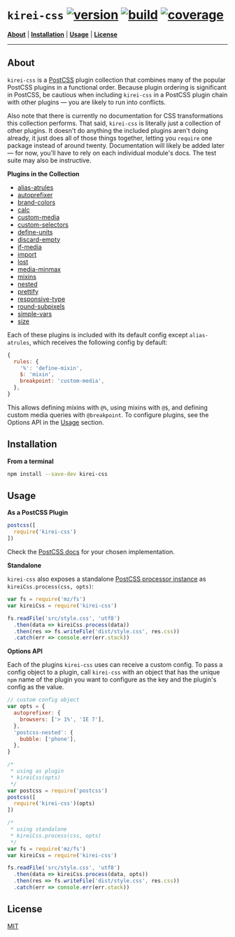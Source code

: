 # `kirei-css` [![version][1]][2] [![build][3]][4] [![coverage][5]][6]

<b>[About](#about)</b> |
<b>[Installation](#installation)</b> |
<b>[Usage](#usage)</b> |
<b>[License](#license)</b>

---

## About

`kirei-css` is a [PostCSS](https://github.com/postcss/postcss) plugin collection that combines many of the popular PostCSS plugins in a functional order. Because plugin ordering is significant in PostCSS, be cautious when including `kirei-css` in a PostCSS plugin chain with other plugins &mdash; you are likely to run into conflicts.

Also note that there is currently no documentation for CSS transformations this collection performs. That said, `kirei-css` is literally just a collection of other plugins. It doesn't do anything the included plugins aren't doing already, it just does all of those things together, letting you `require` one package instead of around twenty. Documentation will likely be added later &mdash; for now, you'll have to rely on each individual module's docs. The test suite may also be instructive.

**Plugins in the Collection**

- [alias-atrules](https://github.com/maximkoretskiy/postcss-alias-atrules)
- [autoprefixer](https://github.com/postcss/autoprefixer)
- [brand-colors](https://github.com/postcss/postcss-brand-colors)
- [calc](https://github.com/postcss/postcss-calc)
- [custom-media](https://github.com/postcss/postcss-custom-media)
- [custom-selectors](https://github.com/postcss/postcss-custom-selectors)
- [define-units](https://github.com/LestaD/postcss-define-units)
- [discard-empty](https://github.com/ben-eb/postcss-discard-empty)
- [if-media](https://github.com/arccoza/postcss-if-media)
- [import](https://github.com/postcss/postcss-import)
- [lost](https://github.com/peterramsing/lost)
- [media-minmax](https://github.com/postcss/postcss-media-minmax)
- [mixins](https://github.com/postcss/postcss-mixins)
- [nested](https://github.com/postcss/postcss-nested)
- [prettify](https://github.com/codekirei/postcss-prettify)
- [responsive-type](https://github.com/seaneking/postcss-responsive-type)
- [round-subpixels](https://github.com/himynameisdave/postcss-round-subpixels)
- [simple-vars](https://github.com/postcss/postcss-simple-vars)
- [size](https://github.com/postcss/postcss-size)

Each of these plugins is included with its default config except `alias-atrules`, which receives the following config by default:
```js
{
  rules: {
    '%': 'define-mixin',
    $: 'mixin',
    breakpoint: 'custom-media',
  },
}
```

This allows defining mixins with `@%`, using mixins with `@$`, and defining custom media queries with `@breakpoint`. To configure plugins, see the Options API in the [Usage](#usage) section.

## Installation

**From a terminal**

```sh
npm install --save-dev kirei-css
```

## Usage

**As a PostCSS Plugin**
```js
postcss([
  require('kirei-css')
])
```

Check the [PostCSS docs](https://github.com/postcss/postcss#usage) for your chosen implementation.

**Standalone**

`kirei-css` also exposes a standalone [PostCSS processor instance](https://github.com/postcss/postcss/blob/master/docs/api.md#processorprocesscss-opts) as `kireiCss.process(css, opts)`:

```js
var fs = require('mz/fs')
var kireiCss = require('kirei-css')

fs.readFile('src/style.css', 'utf8')
  .then(data => kireiCss.process(data))
  .then(res => fs.writeFile('dist/style.css', res.css))
  .catch(err => console.err(err.stack))
```

**Options API**

Each of the plugins `kirei-css` uses can receive a custom config. To pass a config object to a plugin, call `kirei-css` with an object that has the unique `npm` name of the plugin you want to configure as the key and the plugin's config as the value.

```js
// custom config object
var opts = {
  autoprefixer: {
    browsers: ['> 1%', 'IE 7'],
  },
  'postcss-nested': {
    bubble: ['phone'],
  },
}

/*
 * using as plugin
 * kireiCss(opts)
 */
var postcss = require('postcss')
postcss([
  require('kirei-css')(opts)
])

/*
 * using standalone
 * kireiCss.process(css, opts)
 */
var fs = require('mz/fs')
var kireiCss = require('kirei-css')

fs.readFile('src/style.css', 'utf8')
  .then(data => kireiCss.process(data, opts))
  .then(res => fs.writeFile('dist/style.css', res.css))
  .catch(err => console.err(err.stack))
```


## License

[MIT](https://github.com/codekirei/kirei-css/blob/master/license)

[1]: https://img.shields.io/npm/v/kirei-css.svg?style=flat-square&label=version
[2]: https://www.npmjs.com/package/kirei-css
[3]: https://img.shields.io/travis/codekirei/kirei-css.svg?style=flat-square&label=tests
[4]: https://travis-ci.org/codekirei/kirei-css
[5]: http://img.shields.io/coveralls/codekirei/kirei-css.svg?style=flat-square
[6]: https://coveralls.io/github/codekirei/kirei-css?branch=master
